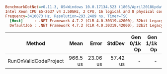 ``` ini

BenchmarkDotNet=v0.11.3, OS=Windows 10.0.17134.523 (1803/April2018Update/Redstone4)
Intel Xeon CPU E5-2637 v4 3.50GHz, 2 CPU, 16 logical and 8 physical cores
Frequency=3410073 Hz, Resolution=293.2489 ns, Timer=TSC
  [Host]     : .NET Framework 4.7.2 (CLR 4.0.30319.42000), 32bit LegacyJIT-v4.7.3260.0
  DefaultJob : .NET Framework 4.7.2 (CLR 4.0.30319.42000), 32bit LegacyJIT-v4.7.3260.0


```
|                Method |     Mean |    Error |   StdDev | Gen 0/1k Op | Gen 1/1k Op | Gen 2/1k Op | Allocated Memory/Op |
|---------------------- |---------:|---------:|---------:|------------:|------------:|------------:|--------------------:|
| RunOnValidCodeProject | 966.5 us | 23.06 us | 57.42 us |           - |           - |           - |               32 KB |
